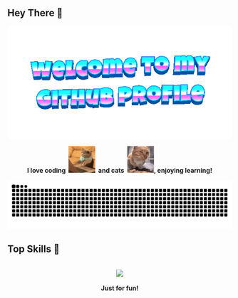 ## Hey There 👋

<div align="center">
	<img src="welcome-header.gif" alt="welcome to my github profile">
	<br>
</div>

<p align="center">
	<b>I love coding&nbsp;&nbsp;<img src="cat-typing.gif" alt="Cat Typing" width="60" height="60">&nbsp;&nbsp;and cats&nbsp;&nbsp;<img src="fresh-bro.gif" alt="Fresh Bro" width="60" height="60">, enjoying learning!</b>
</p>

<div align=center>
	<picture >
		  <source media="(prefers-color-scheme: dark)" srcset="https://github.com/SAKURA-CAT/SAKURA-CAT/raw/output/github-contribution-grid-snake-dark.svg">
		  <source media="(prefers-color-scheme: light)" srcset="https://github.com/SAKURA-CAT/SAKURA-CAT/raw/output/github-contribution-grid-snake.svg">
		  <img alt="snake" src="https://github.com/SAKURA-CAT/SAKURA-CAT/raw/output/github-contribution-grid-snake.svg">
	</picture>
</div>

## Top Skills 👾

<p align="center">
	<br>
	<a href="https://skillicons.dev">
		<img src="https://skillicons.dev/icons?i=js,html,css,python,rust,go,vue,vite,pytorch,docker,kubernetes,terraform,postgres,redis,obsidian" />
	</a>
</p>

<p align="center">
	<b>Just for fun!</b>
</p>
